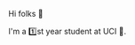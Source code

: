 Hi folks 👋


I'm a 1️⃣st year student at UCI 🏫.




<!---
reynaphan/reynaphan is a ✨ special ✨ repository because its `README.md` (this file) appears on your GitHub profile.
You can click the Preview link to take a look at your changes.

- 👋 Hi, I’m @reynaphan
- 👀 I’m interested in ...
- 🌱 I’m currently learning ...
- 💞️ I’m looking to collaborate on ...
- 📫 How to reach me ...
How to reach me: [vsco 💌](vsco.com/reynaphan)
--->
